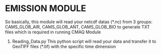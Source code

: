 # EMISSION MODULE

So basically, this module will read your netcdf datas (*.nc) from 3 groups: CAMS_GLOB_AIR, CAMS_GLOB_ANT, CAMS_GLOB_BIO to 
generate TXT files which is required in running CMAQ Module

1. Reading_Data.py
This python script will read your data and transfer it to GeoTIFF files (*.tif) with the specific time dimension
